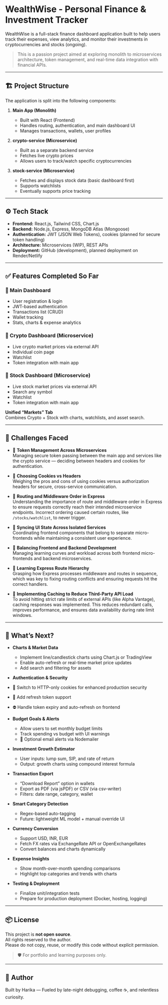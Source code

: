 # WealthWise - Personal Finance & Investment Tracker

WealthWise is a full-stack finance dashboard application built to help users track their expenses, view analytics, and monitor their investments in cryptocurrencies and stocks (ongoing).

> This is a passion project aimed at exploring monolith to microservices architecture, token management, and real-time data integration with financial APIs.

---

## 🏗️ Project Structure

The application is split into the following components:

1. **Main App (Monolith)**
   - Built with React (Frontend)
   - Handles routing, authentication, and main dashboard UI
   - Manages transactions, wallets, user profiles

2. **crypto-service (Microservice)**
   - Built as a separate backend service
   - Fetches live crypto prices
   - Allows users to track/watch specific cryptocurrencies

3. **stock-service (Microservice)**
   - Fetches and displays stock data (basic dashboard first)
   - Supports watchlists
   - Eventually supports price tracking

---

## ⚙️ Tech Stack

- **Frontend:** React.js, Tailwind CSS, Chart.js  
- **Backend:** Node.js, Express, MongoDB Atlas (Mongoose)  
- **Authentication:** JWT (JSON Web Tokens), cookies (planned for secure token handling)  
- **Architecture:** Microservices (WIP), REST APIs  
- **Deployment:** GitHub (development), planned deployment on Render/Netlify

---

## ✅ Features Completed So Far

### 🔹 Main Dashboard
- User registration & login  
- JWT-based authentication  
- Transactions list (CRUD)  
- Wallet tracking  
- Stats, charts & expense analytics  

### 🔹 Crypto Dashboard (Microservice)
- Live crypto market prices via external API  
- Individual coin page  
- Watchlist  
- Token integration with main app  

### 🔹 Stock Dashboard (Microservice)
- Live stock market prices via external API  
- Search any symbol  
- Watchlist  
- Token integration with main app  

 **Unified “Markets” Tab**  
  Combines Crypto + Stock with charts, watchlists, and asset search.
  
---

## 🐞 Challenges Faced

- 🎯 **Token Management Across Microservices**  
  Managing secure token passing between the main app and services like the crypto service — deciding between headers and cookies for authentication.

- 🍪 **Choosing Cookies vs Headers**  
  Weighing the pros and cons of using cookies versus authorization headers for secure, cross-service communication.

- 🧩 **Routing and Middleware Order in Express**  
  Understanding the importance of route and middleware order in Express to ensure requests correctly reach their intended microservice endpoints. Incorrect ordering caused certain routes, like `/stocks/watchlist`, to never trigger.

- 🔁 **Syncing UI State Across Isolated Services**  
  Coordinating frontend components that belong to separate micro-frontends while maintaining a consistent user experience.

- 🤹 **Balancing Frontend and Backend Development**  
  Managing learning curves and workload across both frontend micro-frontends and backend microservices.

- 🧠 **Learning Express Route Hierarchy**  
  Grasping how Express processes middleware and routes in sequence, which was key to fixing routing conflicts and ensuring requests hit the correct handlers.

- 🔄 **Implementing Caching to Reduce Third-Party API Load**  
  To avoid hitting strict rate limits of external APIs (like Alpha Vantage), caching responses was implemented. This reduces redundant calls, improves performance, and ensures data availability during rate limit windows.

---

## 🚀 What’s Next?

- **Charts & Market Data**  
  - Implement line/candlestick charts using Chart.js or TradingView  
  - Enable auto-refresh or real-time market price updates  
  - Add search and filtering for assets

-  **Authentication & Security**  
  - 🍪 Switch to HTTP-only cookies for enhanced production security  
  - 🔁 Add refresh token support  
  - ⛔ Handle token expiry and auto-refresh on frontend

- **Budget Goals & Alerts**  
  - Allow users to set monthly budget limits  
  - Track spending vs budget with UI warnings  
  - 📧 Optional email alerts via Nodemailer

- **Investment Growth Estimator**  
  - User inputs: lump sum, SIP, and rate of return  
  - Output: growth charts using compound interest formula

- **Transaction Export**  
  - “Download Report” option in wallets  
  - Export as PDF (via jsPDF) or CSV (via csv-writer)  
  - Filters: date range, category, wallet

- **Smart Category Detection**  
  - Regex-based auto-tagging  
  - Future: lightweight ML model + manual override UI

- **Currency Conversion**  
  - Support USD, INR, EUR  
  - Fetch FX rates via ExchangeRate API or OpenExchangeRates  
  - Convert balances and charts dynamically

- **Expense Insights**  
  - Show month-over-month spending comparisons  
  - Highlight top categories and trends with charts

- **Testing & Deployment**  
  - Finalize unit/integration tests  
  - Prepare for production deployment (Docker, hosting, logging)

---

## 📦 License

This project is **not open source**.  
All rights reserved to the author.  
Please do not copy, reuse, or modify this code without explicit permission.

> 🛡️ For portfolio and learning purposes only.

---

## 🙌 Author

Built by Harika — Fueled by late-night debugging, coffee ☕, and relentless curiosity.
